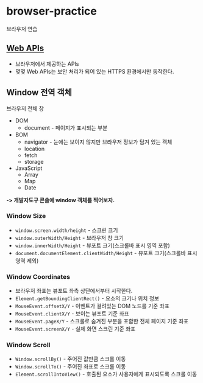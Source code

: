 # browser-practice

브라우저 연습

## [Web APIs](https://developer.mozilla.org/en-US/docs/Web/API)

- 브라우저에서 제공하는 APIs
- 몇몇 Web APIs는 보안 처리가 되어 있는 HTTPS 환경에서만 동작한다.

## Window 전역 객체

브라우저 전체 창

- DOM
  - document - 페이지가 표시되는 부분
- BOM
  - navigator - 눈에는 보이지 않지만 브라우저 정보가 담겨 있는 객체
  - location
  - fetch
  - storage
- JavaScript
  - Array
  - Map
  - Date

**-> 개발자도구 콘솔에 window 객체를 찍어보자.**

### Window Size

- `window.screen.width/height` - 스크린 크기
- `window.outerWidth/Height` - 브라우저 창 크기
- `window.innerWidth/Height` - 뷰포트 크기(스크롤바 표시 영역 포함)
- `document.documentElement.clientWidth/Height` - 뷰포트 크기(스크롤바 표시 영역 제외)

### Window Coordinates

- 브라우저 좌표는 뷰포트 좌측 상단에서부터 시작한다.
- `Element.getBoundingClientRect()` - 요소의 크기나 위치 정보
- `MouseEvent.offsetX/Y` - 이벤트가 걸려있는 DOM 노드를 기준 좌표
- `MouseEvent.clientX/Y` - 보이는 뷰포트 기준 좌표
- `MouseEvent.pageX/Y` - 스크롤로 숨겨진 부분을 포함한 전체 페이지 기준 좌표
- `MouseEvent.screenX/Y` - 실제 화면 스크린 기준 좌표

### Window Scroll

- `Window.scrollBy()` - 주어진 값만큼 스크롤 이동
- `Window.scrollTo()` - 주어진 좌표로 스크롤 이동
- `Element.scrollIntoView()` - 호출된 요소가 사용자에게 표시되도록 스크롤 이동
